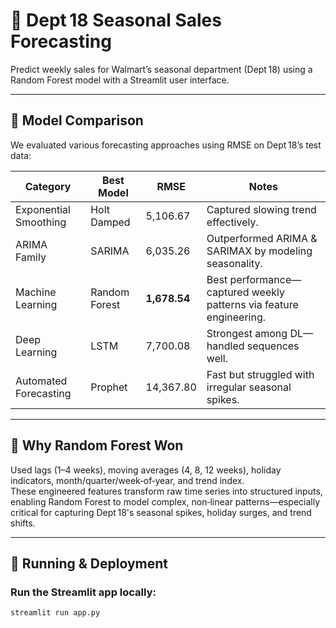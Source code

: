 # 🧾 Dept 18 Seasonal Sales Forecasting

Predict weekly sales for Walmart’s seasonal department (Dept 18) using a Random Forest model with a Streamlit user interface.

---

## 🚀 Model Comparison

We evaluated various forecasting approaches using RMSE on Dept 18’s test data:

| Category               | Best Model        | RMSE     | Notes                                                              |
|------------------------|-------------------|----------|--------------------------------------------------------------------|
| Exponential Smoothing  | Holt Damped       | 5,106.67 | Captured slowing trend effectively.                                |
| ARIMA Family           | SARIMA            | 6,035.26 | Outperformed ARIMA & SARIMAX by modeling seasonality.              |
| Machine Learning       | Random Forest     | **1,678.54** | Best performance—captured weekly patterns via feature engineering. |
| Deep Learning          | LSTM              | 7,700.08 | Strongest among DL—handled sequences well.                         |
| Automated Forecasting  | Prophet           | 14,367.80 | Fast but struggled with irregular seasonal spikes.                 |

---

## 🧠 Why Random Forest Won

Used lags (1–4 weeks), moving averages (4, 8, 12 weeks), holiday indicators, month/quarter/week‑of‑year, and trend index.  
These engineered features transform raw time series into structured inputs, enabling Random Forest to model complex, non‑linear patterns—especially critical for capturing Dept 18's seasonal spikes, holiday surges, and trend shifts.

---

## 🚀 Running & Deployment

### Run the Streamlit app locally:
```bash
streamlit run app.py
